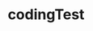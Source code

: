 ---
category: [codinigTest] #Category ID.
hue: var(--c-themeHueOrange) #Category hue. See note [1].
title: codingTest #Category title.
description: Solving the coingTest and Studying algorithm! 
---